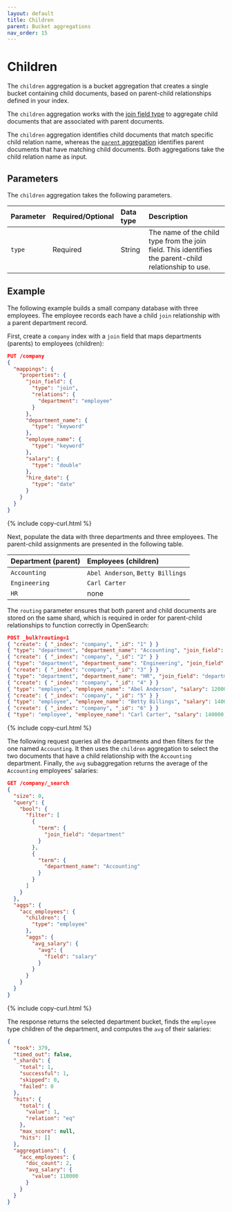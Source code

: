```yaml
---
layout: default
title: Children
parent: Bucket aggregations
nav_order: 15
---
```


# Children

The `children` aggregation is a bucket aggregation that creates a single bucket containing child documents, based on parent-child relationships defined in your index.

The `children` aggregation works with the [join field type]({{site.url}}{{site.baseurl}}/field-types/supported-field-types/join/) to aggregate child documents that are associated with parent documents.

The `children` aggregation identifies child documents that match specific child relation name, whereas the [`parent` aggregation]({{site.url}}{{site.baseurl}}/aggregations/bucket/parent/) identifies parent documents that have matching child documents. Both aggregations take the child relation name as input.

## Parameters

The `children` aggregation takes the following parameters.

| Parameter             | Required/Optional | Data type       | Description |
| :--                   | :--               | :--             | :--         |
| `type`                | Required          | String          | The name of the child type from the join field. This identifies the parent-child relationship to use. |


## Example

The following example builds a small company database with three employees. The employee records each have a child `join` relationship with a parent department record.

First, create a `company` index with a `join` field that maps departments (parents) to employees (children):

```json
PUT /company
{
  "mappings": {
    "properties": {
      "join_field": {
        "type": "join",
        "relations": {
          "department": "employee"
        }
      },
      "department_name": {
        "type": "keyword"
      },
      "employee_name": {
        "type": "keyword"
      },
      "salary": {
        "type": "double"
      },
      "hire_date": {
        "type": "date"
      }
    }
  }
}
```
{% include copy-curl.html %}

Next, populate the data with three departments and three employees. The parent-child assignments are presented in the following table.

| Department (parent) | Employees (children) |
| :-- | :-- |
| `Accounting` | `Abel Anderson`, `Betty Billings` |
| `Engineering` | `Carl Carter` |
| `HR` | none |

The `routing` parameter ensures that both parent and child documents are stored on the same shard, which is required in order for parent-child relationships to function correctly in OpenSearch:

```json
POST _bulk?routing=1
{ "create": { "_index": "company", "_id": "1" } }
{ "type": "department", "department_name": "Accounting", "join_field": "department" }
{ "create": { "_index": "company", "_id": "2" } }
{ "type": "department", "department_name": "Engineering", "join_field": "department" }
{ "create": { "_index": "company", "_id": "3" } }
{ "type": "department", "department_name": "HR", "join_field": "department" }
{ "create": { "_index": "company", "_id": "4" } }
{ "type": "employee", "employee_name": "Abel Anderson", "salary": 120000, "hire_date": "2024-04-04", "join_field": { "name": "employee",  "parent": "1" } }
{ "create": { "_index": "company", "_id": "5" } }
{ "type": "employee", "employee_name": "Betty Billings", "salary": 140000, "hire_date": "2023-05-05", "join_field": { "name": "employee",  "parent": "1" } }
{ "create": { "_index": "company", "_id": "6" } }
{ "type": "employee", "employee_name": "Carl Carter", "salary": 140000, "hire_date": "2020-06-06",  "join_field": { "name": "employee",  "parent": "2" } }
```
{% include copy-curl.html %}

The following request queries all the departments and then filters for the one named `Accounting`. It then uses the `children` aggregation to select the two documents that have a child relationship with the `Accounting` department. Finally, the `avg` subaggregation returns the average of the `Accounting` employees' salaries:

```json
GET /company/_search
{
  "size": 0,
  "query": {
    "bool": {
      "filter": [
        {
          "term": {
            "join_field": "department"
          }
        },
        {
          "term": {
            "department_name": "Accounting"
          }
        }
      ]
    }
  },
  "aggs": {
    "acc_employees": {
      "children": {
        "type": "employee"
      },
      "aggs": {
        "avg_salary": {
          "avg": {
            "field": "salary"
          }
        }
      }
    }
  }
}
```
{% include copy-curl.html %}

The response returns the selected department bucket, finds the `employee` type children of the department, and computes the `avg` of their salaries:

```json
{
  "took": 379,
  "timed_out": false,
  "_shards": {
    "total": 1,
    "successful": 1,
    "skipped": 0,
    "failed": 0
  },
  "hits": {
    "total": {
      "value": 1,
      "relation": "eq"
    },
    "max_score": null,
    "hits": []
  },
  "aggregations": {
    "acc_employees": {
      "doc_count": 2,
      "avg_salary": {
        "value": 110000
      }
    }
  }
}
```